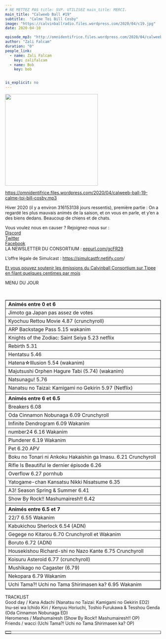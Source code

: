 ```yaml
---
# NE METTEZ PAS title: SVP. UTILISEZ main_title: MERCI.
main_title: "Calweeb Ball #19"
subtitle:  "Calme Toi Bill Cosby"
image: "https://calvinballradio.files.wordpress.com/2020/04/c19.jpg"
date: 2020-04-10

episode_mp3: "http://omnidentifrice.files.wordpress.com/2020/04/calweeb-ball-19-calme-toi-bill-cosby.mp3"
author: "Zali Falcam"
duration: "0"
people_link: 
  - name: Zali Falcam
    key: zalifalcam
  - name: Bob
    key: bob


is_explicit: no
---
```


<PodcastHeader/>

<!-- ECRIRE LA DESCRIPTION DE L'EPISODE SOUS CETTE LIGNE -->
<p><img class="alignnone size-medium wp-image-323" src="https://calvinballradio.files.wordpress.com/2020/04/c19.jpg?w=300" alt="" width="300" height="296" srcset="https://calvinballradio.files.wordpress.com/2020/04/c19.jpg?w=300 300w, https://calvinballradio.files.wordpress.com/2020/04/c19.jpg?w=150 150w, https://calvinballradio.files.wordpress.com/2020/04/c19.jpg 410w"></p>
<p><a href="https://omnidentifrice.files.wordpress.com/2020/04/calweeb-ball-19-calme-toi-bill-cosby.mp3">https://omnidentifrice.files.wordpress.com/2020/04/calweeb-ball-19-calme-toi-bill-cosby.mp3</a></p>
<p>Hiver 2020 (il y a environ 316153138 jours ressentis), première partie : On a regardé les plus mauvais animés de la saison, et on vous en parle, et y’en a des biens dedans. Beaucoup de chiens et de chats.</p>
<p>Vous voulez nous en causer ? Rejoignez-nous sur :<br>
<a href="http://discordapp.com/invite/4RnA9v7" rel="noopener noreferrer">Discord</a><br>
<a href="https://twitter.com/Calvinball_FM?lang=fr" rel="noopener noreferrer">Twitter</a><br>
<a href="https://www.facebook.com/CalvinballRadio/?ref=bookmarks" rel="noopener noreferrer">Facebook</a><br>
LA NEWSLETTER DU CONSORTIUM : <a title="http://eepurl.com/gcFR29" href="https://exit.sc/?url=http%3A%2F%2Feepurl.com%2FgcFR29" rel="nofollow noopener noreferrer">eepurl.com/gcFR29</a></p>
<p>L’offre légale de Simulcast : <a href="https://simulcastfr.netlify.com/" rel="noopener">https://simulcastfr.netlify.com</a>/</p>
<p><a href="https://fr.tipeee.com/calvinball" rel="noopener noreferrer">Et vous pouvez soutenir les émissions du Calvinball Consortium sur Tipee en filant quelques centimes par mois</a></p>
<p>MENU DU JOUR</p>
<p>&nbsp;</p>
<table dir="ltr" border="1" cellspacing="0" cellpadding="0">
<colgroup>
<col width="713"></colgroup>
<tbody>
<tr>
<td><strong>Animés entre 0 et 6</strong></td>
</tr>
<tr>
<td>Jimoto ga Japan pas assez de votes</td>
</tr>
<tr>
<td>Kyochuu Rettou Movie 4.87 (crunchyroll)</td>
</tr>
<tr>
<td>ARP Backstage Pass 5.15 wakanim</td>
</tr>
<tr>
<td>Knights of the Zodiac: Saint Seiya 5.23 netflix</td>
</tr>
<tr>
<td>Rebirth 5.31</td>
</tr>
<tr>
<td>Hentatsu 5.46</td>
</tr>
<tr>
<td>Hatena☆Illusion 5.54 (wakanim)</td>
</tr>
<tr>
<td>Majutsushi Orphen Hagure Tabi (5.74) (wakanim)</td>
</tr>
<tr>
<td>Natsunagu! 5.76</td>
</tr>
<tr>
<td>Nanatsu no Taizai: Kamigami no Gekirin 5.97 (Netflix)</td>
</tr>
<tr>
<td></td>
</tr>
<tr>
<td><strong>Animés entre 6 et 6.5</strong></td>
</tr>
<tr>
<td>Breakers 6.08</td>
</tr>
<tr>
<td>Oda Cinnamon Nobunaga 6.09 Crunchyroll</td>
</tr>
<tr>
<td>Infinite Dendrogram 6.09 Wakanim</td>
</tr>
<tr>
<td>number24 6.16 Wakanim</td>
</tr>
<tr>
<td>Plunderer 6.19 Wakanim</td>
</tr>
<tr>
<td>Pet 6.20 APV</td>
</tr>
<tr>
<td>Boku no Tonari ni Ankoku Hakaishin ga Imasu. 6.21 Crunchyroll</td>
</tr>
<tr>
<td>Rifle Is Beautiful le dernier épisode 6.26</td>
</tr>
<tr>
<td>Overflow 6.27 pornhub</td>
</tr>
<tr>
<td>Yatogame-chan Kansatsu Nikki Nisatsume 6.35</td>
</tr>
<tr>
<td>A3! Season Spring &amp; Summer 6.41</td>
</tr>
<tr>
<td>Show By Rock!! Mashumairesh!! 6.42</td>
</tr>
<tr>
<td></td>
</tr>
<tr>
<td><strong>Animés entre 6.5 et 7</strong></td>
</tr>
<tr>
<td>22/7 6.55 Wakanim</td>
</tr>
<tr>
<td>Kabukichou Sherlock 6.54 (ADN)</td>
</tr>
<tr>
<td>Gegege no Kitarou 6.70 Crunchyroll et Wakanim</td>
</tr>
<tr>
<td>Boruto 6.72 (ADN)</td>
</tr>
<tr>
<td>Housekishou Richard-shi no Nazo Kante 6.75 Crunchyroll</td>
</tr>
<tr>
<td>Koisuru Asteroid 6.77 (crunchyroll)</td>
</tr>
<tr>
<td>Mushikago no Cagaster (6.79)</td>
</tr>
<tr>
<td>Nekopara 6.79 Wakanim</td>
</tr>
<tr>
<td>Uchi Tama?! Uchi no Tama Shirimasen ka? 6.95 Wakanim</td>
</tr>
</tbody>
</table>
<p>TRACKLIST<br>
Good day / Kana Adachi (Nanatsu no Taizai: Kamigami no Gekirin ED2)<br>
Inu-sei wa Ichido Kiri / Kenyuu Horiuchi, Toshio Furukawa &amp; Tesshou Genda (Oda Cinnamon Nobunaga ED)<br>
<span>Heromenes / Mashumairesh (Show By Rock!! Mashumairesh!! OP)</span><br>
<span>Friends / wacci (Uchi Tama?! Uchi no Tama Shirimasen ka? OP)</span></p>
<p></p>
<table dir="ltr" border="1" cellspacing="0" cellpadding="0">
<tbody>
<tr>
<td></td>
</tr>
</tbody>
</table>
<p><span>&nbsp;</span></p>


